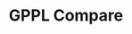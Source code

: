 ---
title: GPPL Compare

language_tabs: # must be one of https://git.io/vQNgJ
  - csharp: C#
  - python: Python
  - rust: Rust

toc_footers:
  - <a href="home.html">Home</a>
  - <br /> <a href='https://github.com/SurajSSingh/programming-languages-comparison'> GitHub Repository </a> provided under <br /> the <a href='https://www.apache.org/licenses/LICENSE-2.0'> Apache 2.0 License </a>
  - <br /><a rel="license" href="http://creativecommons.org/licenses/by-sa/4.0/"><img alt="Creative Commons License" style="border-width:0" src="https://i.creativecommons.org/l/by-sa/4.0/80x15.png" /></a><br />This work is licensed under a <br /> <a rel="license" href="http://creativecommons.org/licenses/by-sa/4.0/">Creative Commons <br /> Attribution-ShareAlike <br /> 4.0 International License</a>.
  - <br /> <a href='https://github.com/slatedocs/slate'>Documentation Powered by Slate</a>

includes:
  - gppl/introduction
  - gppl/introduction/about
  - gppl/comments
  - gppl/comments/line-comments
  # - gppl/comments/block-comments
  # - gppl/comments/documentation-comments
  # - gppl/type
  # - gppl/type/atomic
  # - gppl/type/atomic/bool
  # - gppl/type/atomic/bytes
  # - gppl/type/atomic/number
  # - gppl/type/atomic/number/natural
  # - gppl/type/atomic/number/integer
  # - gppl/type/atomic/number/rational
  # - gppl/type/atomic/number/floating-point
  # - gppl/type/atomic/number/complex
  # - gppl/type/atomic/text
  # - gppl/type/atomic/text/character
  # - gppl/type/composite
  # - gppl/type/composite/text
  # - gppl/type/composite/text/string
  # - gppl/type/composite/homogeneous
  # - gppl/type/composite/homogeneous/array
  # - gppl/type/composite/heterogeneous
  # - gppl/type/composite/heterogeneous/tuple
  # - gppl/type/composite/heterogeneous/struct
  # - gppl/variable
  # - gppl/sequence
  # - gppl/condition
  # - gppl/repetition
  # - gppl/repetition/iteration
  # - gppl/repetition/recursion
  # - gppl/function

search: true

code_clipboard: true

meta:
  - name: description
    content: General Purpose Programming Language Comparison
---
